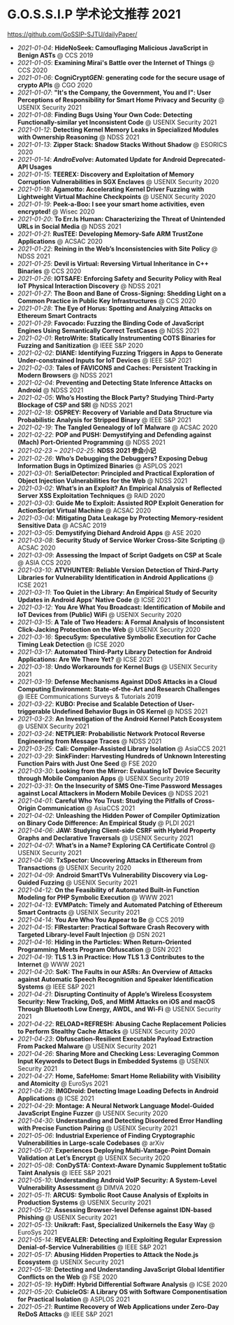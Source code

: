 G.O.S.S.I.P 学术论文推荐 2021
===

https://github.com/GoSSIP-SJTU/dailyPaper/

- *2021-01-04*: **HideNoSeek: Camouflaging Malicious JavaScript in Benign ASTs** @ CCS 2019
- *2021-01-05*: **Examining Mirai's Battle over the Internet of Things** @ CCS 2020
- *2021-01-06*: **CogniCrypt*GEN*: generating code for the secure usage of crypto APIs** @ CGO 2020
- *2021-01-07*: **"It's the Company, the Government, You and I": User Perceptions of Responsibility for Smart Home Privacy and Security** @ USENIX Security 2021
- *2021-01-08*: **Finding Bugs Using Your Own Code: Detecting Functionally-similar yet Inconsistent Code** @ USENIX Security 2021
- *2021-01-12*: **Detecting Kernel Memory Leaks in Specialized Modules with Ownership Reasoning** @ NDSS 2021
- *2021-01-13*: **Zipper Stack: Shadow Stacks Without Shadow** @ ESORICS 2020
- *2021-01-14*: ***AndroEvolve*: Automated Update for Android Deprecated-API Usages**
- *2021-01-15*: **TEEREX: Discovery and Exploitation of Memory Corruption Vulnerabilities in SGX Enclaves** @ USENIX Security 2020 
- *2021-01-18*: **Agamotto: Accelerating Kernel Driver Fuzzing with Lightweight Virtual Machine Checkpoints** @ USENIX Security 2020
- *2021-01-19*: **Peek-a-Boo: I see your smart home activities, even encrypted!** @ Wisec 2020
- *2021-01-20*: **To Err.Is Human: Characterizing the Threat of Unintended URLs in Social Media** @ NDSS 2021
- *2021-01-21*: **RusTEE: Developing Memory-Safe ARM TrustZone Applications** @ ACSAC 2020
- *2021-01-22*: **Reining in the Web’s Inconsistencies with Site Policy** @ NDSS 2021
- *2021-01-25*: **Devil is Virtual: Reversing Virtual Inheritance in C++ Binaries** @ CCS 2020
- *2021-01-26*: **IOTSAFE: Enforcing Safety and Security Policy with Real IoT Physical Interaction Discovery** @ NDSS 2021
- *2021-01-27*: **The Boon and Bane of Cross-Signing: Shedding Light on a Common Practice in Public Key Infrastructures** @ CCS 2020
- *2021-01-28*: **The Eye of Horus: Spotting and Analyzing Attacks on Ethereum Smart Contracts** 
- *2021-01-29*: **Favocado: Fuzzing the Binding Code of JavaScript Engines Using Semantically Correct TestCases** @ NDSS 2021
- *2021-02-01*: **RetroWrite: Statically Instrumenting COTS Binaries for Fuzzing and Sanitization** @ IEEE S&P 2020 
- *2021-02-02*: **DIANE: Identifying Fuzzing Triggers in Apps to Generate Under-constrained Inputs for IoT Devices** @ IEEE S&P 2021
- *2021-02-03*: **Tales of FAVICONS and Caches: Persistent Tracking in Modern Browsers** @ NDSS 2021
- *2021-02-04*: **Preventing and Detecting State Inference Attacks on Android** @ NDSS 2021
- *2021-02-05*: **Who’s Hosting the Block Party? Studying Third-Party Blockage of CSP and SRI** @ NDSS 2021
- *2021-02-18*: **OSPREY: Recovery of Variable and Data Structure via Probabilistic Analysis for Stripped Binary** @ IEEE S&P 2021
- *2021-02-19*: **The Tangled Genealogy of IoT Malware** @ ACSAC 2020
- *2021-02-22*: **POP and PUSH: Demystifying and Defending against (Mach) Port-Oriented Programming** @ NDSS 2021 
- *2021-02-23 ~ 2021-02-25*: **NDSS 2021 参会小记**
- *2021-02-26*: **Who’s Debugging the Debuggers? Exposing Debug Information Bugs in Optimized Binaries** @ ASPLOS 2021
- *2021-03-01*: **SerialDetector: Principled and Practical Exploration of Object Injection Vulnerabilities for the Web** @ NDSS 2021
- *2021-03-02*: **What’s in an Exploit? An Empirical Analysis of Reflected Server XSS Exploitation Techniques** @ RAID 2020
- *2021-03-03*: **Guide Me to Exploit: Assisted ROP Exploit Generation for ActionScript Virtual Machine** @ ACSAC 2020
- *2021-03-04*: **Mitigating Data Leakage by Protecting Memory-resident Sensitive Data** @ ACSAC 2019
- *2021-03-05*: **Demystifying Diehard Android Apps** @ ASE 2020
- *2021-03-08*: **Security Study of Service Worker Cross-Site Scripting** @ ACSAC 2020
- *2021-03-09*: **Assessing the Impact of Script Gadgets on CSP at Scale** @ ASIA CCS 2020
- *2021-03-10*: **ATVHUNTER: Reliable Version Detection of Third-Party Libraries for Vulnerability Identification in Android Applications** @ ICSE 2021
- *2021-03-11*: **Too Quiet in the Library: An Empirical Study of Security Updates in Android Apps’ Native Code** @ ICSE 2021
- *2021-03-12*: **You Are What You Broadcast: Identification of Mobile and IoT Devices from (Public) WiFi** @ USENIX Security 2020
- *2021-03-15*: **A Tale of Two Headers: A Formal Analysis of Inconsistent Click-Jacking Protection on the Web** @ USENIX Security 2020
- *2021-03-16*: **SpecuSym: Speculative Symbolic Execution for Cache Timing Leak Detection** @ ICSE 2020
- *2021-03-17*: **Automated Third-Party Library Detection for Android Applications: Are We There Yet?** @ ICSE 2021
- *2021-03-18*: **Undo Workarounds for Kernel Bugs** @ USENIX Security 2021
- *2021-03-19*: **Defense Mechanisms Against DDoS Attacks in a Cloud Computing Environment: State-of-the-Art and Research Challenges** @ IEEE Communications Surveys & Tutorials 2019
- *2021-03-22*: **KUBO: Precise and Scalable Detection of User-triggerable Undefined Behavior Bugs in OS Kernel** @ NDSS 2021 
- *2021-03-23*: **An Investigation of the Android Kernel Patch Ecosystem** @ USENIX Security 2021
- *2021-03-24*: **NETPLIER: Probabilistic Network Protocol Reverse Engineering from Message Traces** @ NDSS 2021
- *2021-03-25*: **Cali: Compiler-Assisted Library Isolation** @ AsiaCCS 2021
- *2021-03-29*: **SinkFinder: Harvesting Hundreds of Unknown Interesting Function Pairs with Just One Seed** @ FSE 2020 
- *2021-03-30*: **Looking from the Mirror: Evaluating IoT Device Security through Mobile Companion Apps** @ USENIX Security 2019 
- *2021-03-31*: **On the Insecurity of SMS One-Time Password Messages against Local Attackers in Modern Mobile Devices** @ NDSS 2021
- *2021-04-01*: **Careful Who You Trust: Studying the Pitfalls of Cross-Origin Communication** @ AsiaCCS 2021
- *2021-04-02*: **Unleashing the Hidden Power of Compiler Optimization on Binary Code Difference: An Empirical Study** @ PLDI 2021 
- *2021-04-06*: **JAW: Studying Client-side CSRF with Hybrid Property Graphs and Declarative Traversals** @ USENIX Security 2021
- *2021-04-07*: **What’s in a Name? Exploring CA Certificate Control** @ USENIX Security 2021
- *2021-04-08*: **TxSpector: Uncovering Attacks in Ethereum from Transactions** @ USENIX Security 2020
- *2021-04-09*: **Android SmartTVs Vulnerability Discovery via Log-Guided Fuzzing** @ USENIX Security 2021
- *2021-04-12*: **On the Feasibility of Automated Built-in Function Modeling for PHP Symbolic Execution** @ WWW 2021
- *2021-04-13*: **EVMPatch: Timely and Automated Patching of Ethereum Smart Contracts** @ USENIX Security 2021 
- *2021-04-14*: **You Are Who You Appear to Be** @ CCS 2019
- *2021-04-15*: **FIRestarter: Practical Software Crash Recovery with Targeted Library-level Fault Injection** @ DSN 2021
- *2021-04-16*: **Hiding in the Particles: When Return-Oriented Programming Meets Program Obfuscation** @ DSN 2021 
- *2021-04-19*: **TLS 1.3 in Practice: How TLS 1.3 Contributes to the Internet** @ WWW 2021
- *2021-04-20*: **SoK: The Faults in our ASRs: An Overview of Attacks against Automatic Speech Recognition and Speaker Identification Systems** @ IEEE S&P 2021
- *2021-04-21*: **Disrupting Continuity of Apple’s Wireless Ecosystem Security: New Tracking, DoS, and MitM Attacks on iOS and macOS Through Bluetooth Low Energy, AWDL, and Wi-Fi** @ USENIX Security 2021
- *2021-04-22*: **RELOAD+REFRESH: Abusing Cache Replacement Policies to Perform Stealthy Cache Attacks** @ USENIX Security 2020
- *2021-04-23*: **Obfuscation-Resilient Executable Payload Extraction From Packed Malware** @ USENIX Security 2021
- *2021-04-26*: **Sharing More and Checking Less: Leveraging Common Input Keywords to Detect Bugs in Embedded Systems** @ USENIX Security 2021
- *2021-04-27*: **Home, SafeHome: Smart Home Reliability with Visibility and Atomicity** @ EuroSys 2021
- *2021-04-28*: **IMGDroid: Detecting Image Loading Defects in Android Applications** @ ICSE 2021
- *2021-04-29*: **Montage: A Neural Network Language Model-Guided JavaScript Engine Fuzzer** @ USENIX Security 2020
- *2021-04-30*: **Understanding and Detecting Disordered Error Handling with Precise Function Pairing** @ USENIX Security 2021 
- *2021-05-06*: **Industrial Experience of Finding Cryptographic Vulnerabilities in Large-scale Codebases** @ arXiv
- *2021-05-07*: **Experiences Deploying Multi-Vantage-Point Domain Validation at Let’s Encrypt** @ USENIX Security 2020
- *2021-05-08*: **ConDySTA: Context-Aware Dynamic Supplement toStatic Taint Analysis** @ IEEE S&P 2021
- *2021-05-10*: **Understanding Android VoIP Security: A System-Level Vulnerability Assessment** @ DIMVA 2020
- *2021-05-11*: **ARCUS: Symbolic Root Cause Analysis of Exploits in Production Systems** @ USENIX Security 2021
- *2021-05-12*: **Assessing Browser-level Defense against IDN-based Phishing** @ USENIX Security 2021 
- *2021-05-13*: **Unikraft: Fast, Specialized Unikernels the Easy Way** @ EuroSys 2021
- *2021-05-14*: **REVEALER: Detecting and Exploiting Regular Expression Denial-of-Service Vulnerabilities** @ IEEE S&P 2021
- *2021-05-17*: **Abusing Hidden Properties to Attack the Node.js Ecosystem** @ USENIX Security 2021
- *2021-05-18*: **Detecting and Understanding JavaScript Global Identifier Conflicts on the Web** @ FSE 2020
- *2021-05-19*: **HyDiff: Hybrid Differential Software Analysis** @ ICSE 2020
- *2021-05-20*: **CubicleOS: A Library OS with Software Componentisation for Practical Isolation** @ ASPLOS 2021 
- *2021-05-21*: **Runtime Recovery of Web Applications under Zero-Day ReDoS Attacks** @ IEEE S&P 2021 
